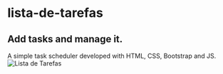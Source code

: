 # lista-de-tarefas
## Add tasks and manage it. 

A simple task scheduler developed with HTML, CSS, Bootstrap and JS. 
![Lista de Tarefas](https://user-images.githubusercontent.com/76854209/132910061-85a75562-91e0-45d8-af40-37f83a759607.gif)
